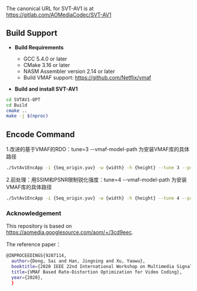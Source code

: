 The canonical URL for SVT-AV1 is at <https://gitlab.com/AOMediaCodec/SVT-AV1>

## Build Support 
- __Build Requirements__
  - GCC 5.4.0 or later
  - CMake 3.16 or later
  - NASM Assembler version 2.14 or later
  - Build VMAF support: <https://github.com/Netflix/vmaf>

- __Build and install SVT-AV1__
``` bash
cd SVTAV1-OPT
cd Build
cmake ..
make -j $(nproc)
```

## Encode Command
1.改进的基于VMAF的RDO：tune=3 --vmaf-model-path 为安装VMAF库的具体路径
``` bash
./SvtAv1EncApp -i {Seq_origin.yuv} -w {width} -h {height} --tune 3 --preset 3 --fps {fps} --rc 0 --qp {crf} --enable-qm 1 --keyint 256 --hierarchical-levels 5 --enable-stat-report 1 --stat-file {encode.log} --output {compress.ivf} --recon {Seq_reconstructed.yuv} --vmaf-model-path {/vmaf-2.3.1/model/vmaf_v0.6.1.json}
```
2.前处理：用SSIM和PSNR限制锐化强度：tune=4  --vmaf-model-path 为安装VMAF库的具体路径
``` bash
./SvtAv1EncApp -i {Seq_origin.yuv} -w {width} -h {height} --tune 4 --preset 3 --fps {fps} --rc 0 --qp {crf} --enable-qm 1 --keyint 256 --hierarchical-levels 5 --enable-stat-report 1 --stat-file {encode.log} --output {compress.ivf} --recon {Seq_reconstructed.yuv} --vmaf-model-path {/vmaf-2.3.1/model/vmaf_v0.6.1.json}
```
### Acknowledgement
This repository is based on <https://aomedia.googlesource.com/aom/+/3cd9eec>.

The reference paper：
``` bash
@INPROCEEDINGS{9287114,
  author={Deng, Sai and Han, Jingning and Xu, Yaowu},
  booktitle={2020 IEEE 22nd International Workshop on Multimedia Signal Processing (MMSP)}, 
  title={VMAF Based Rate-Distortion Optimization for Video Coding}, 
  year={2020},
  }
```


